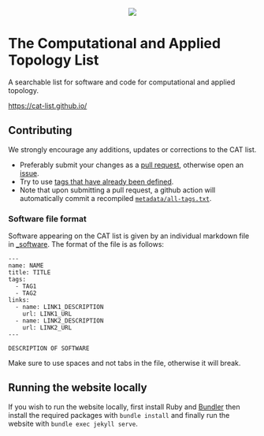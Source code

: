 <p align="center">
  <img src="https://github.com/cat-list/cat-list.github.io/blob/main/images/cat.svg" />
</p>

# The Computational and Applied Topology List

A searchable list for software and code for computational and applied topology.

https://cat-list.github.io/

## Contributing

We strongly encourage any additions, updates or corrections to the CAT list.

* Preferably submit your changes as a [pull request](https://github.com/cat-list/cat-list.github.io/pulls), otherwise open an [issue](https://github.com/cat-list/cat-list.github.io/issues).
* Try to use [tags that have already been defined](metadata/all-tags.txt).
* Note that upon submitting a pull request, a github action will automatically commit a recompiled [`metadata/all-tags.txt`](metadata/all-tags.txt).

### Software file format

Software appearing on the CAT list is given by an individual markdown file in [_software](_software).
The format of the file is as follows:

```
---
name: NAME
title: TITLE
tags:
  - TAG1
  - TAG2
links:
  - name: LINK1_DESCRIPTION
    url: LINK1_URL
  - name: LINK2_DESCRIPTION
    url: LINK2_URL
---

DESCRIPTION OF SOFTWARE
```
Make sure to use spaces and not tabs in the file, otherwise it will break.

## Running the website locally

If you wish to run the website locally, first install Ruby and [Bundler](https://bundler.io/) then install the required packages with `bundle install` and finally run the website with `bundle exec jekyll serve`.
